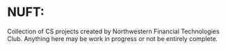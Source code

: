 # NUFT:

Collection of CS projects created by Northwestern Financial Technologies Club. Anything here may be work in progress or not be entirely complete. 

